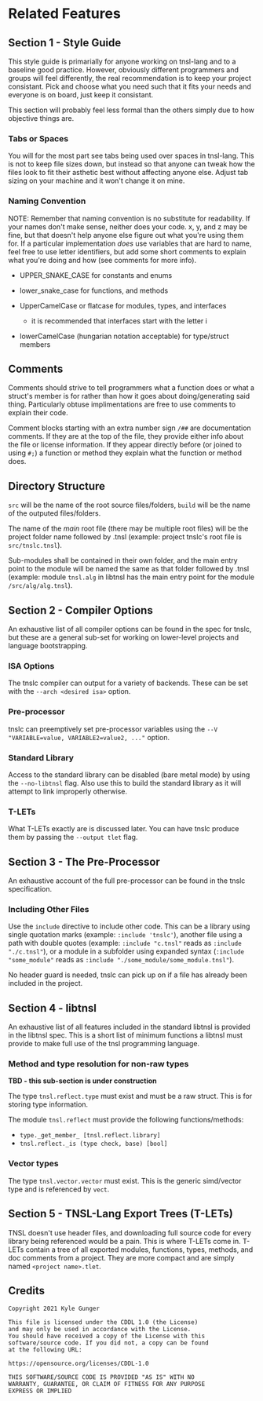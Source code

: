 # Related Features

## Section 1 - Style Guide

This style guide is primarially for anyone working on tnsl-lang and to a baseline good practice.  However, obviously different programmers and groups will feel differently, the real recommendation is to keep your project consistant.  Pick and choose what you need such that it fits your needs and everyone is on board, just keep it consistant.

This section will probably feel less formal than the others simply due to how objective things are.

### Tabs or Spaces

You will for the most part see tabs being used over spaces in tnsl-lang.  This is not to keep file sizes down, but instead so that anyone can tweak how the files look to fit their asthetic best without affecting anyone else.  Adjust tab sizing on your machine and it won't change it on mine.

### Naming Convention

NOTE: Remember that naming convention is no substitute for readability.  If your names don't make sense, neither does your code.  x, y, and z may be fine, but that doesn't help anyone else figure out what you're using them for.  If a particular implementation *does* use variables that are hard to name, feel free to use letter identifiers, but add some short comments to explain what you're doing and how (see comments for more info).

- UPPER_SNAKE_CASE for constants and enums

- lower_snake_case for functions, and methods

- UpperCamelCase or flatcase for modules, types, and interfaces
	- it is recommended that interfaces start with the letter i

- lowerCamelCase (hungarian notation acceptable) for type/struct members

## Comments

Comments should strive to tell programmers what a function does or what a struct's member is for rather than how it goes about doing/generating said thing.  Particularly obtuse implimentations are free to use comments to explain their code.

Comment blocks starting with an extra number sign `/##` are documentation comments.  If they are at the top of the file, they provide either info about the file or license information.  If they appear directly before (or joined to using `#;`) a function or method they explain what the function or method does.

## Directory Structure

`src` will be the name of the root source files/folders, `build` will be the name of the outputed files/folders.

The name of the *main* root file (there may be multiple root files) will be the project folder name followed by .tnsl (example: project tnslc's root file is `src/tnslc.tnsl`).

Sub-modules shall be contained in their own folder, and the main entry point to the module will be named the same as that folder followed by .tnsl (example: module `tnsl.alg` in libtnsl has the main entry point for the module `/src/alg/alg.tnsl`).

## Section 2 - Compiler Options

An exhaustive list of all compiler options can be found in the spec for tnslc, but these are a general sub-set for working on lower-level projects and language bootstrapping.

### ISA Options

The tnslc compiler can output for a variety of backends.  These can be set with the `--arch <desired isa>` option.

### Pre-processor

tnslc can preemptively set pre-processor variables using the `--V "VARIABLE=value, VARIABLE2=value2, ..."` option.

### Standard Library

Access to the standard library can be disabled (bare metal mode) by using the `--no-libtnsl` flag.  Also use this to build the standard library as it will attempt to link improperly otherwise.

### T-LETs

What T-LETs exactly are is discussed later.  You can have tnslc produce them by passing the `--output tlet` flag.

## Section 3 - The Pre-Processor

An exhaustive account of the full pre-processor can be found in the tnslc specification.

### Including Other Files

Use the `include` directive to include other code.  This can be a library using single quotation marks (example: `:include 'tnslc'`), another file using a path with double quotes (example: `:include "c.tnsl"` reads as `:include "./c.tnsl"`), or a module in a subfolder using expanded syntax (`:include "some_module"` reads as `:include "./some_module/some_module.tnsl"`).

No header guard is needed, tnslc can pick up on if a file has already been included in the project.

## Section 4 - libtnsl

An exhaustive list of all features included in the standard libtnsl is provided in the libtnsl spec.  This is a short list of minimum functions a libtnsl must provide to make full use of the tnsl programming language.

### Method and type resolution for non-raw types

**TBD - this sub-section is under construction**

The type `tnsl.reflect.type` must exist and must be a raw struct.  This is for storing type information.

The module `tnsl.reflect` must provide the following functions/methods:

- `type._get_member_ [tnsl.reflect.library]`
- `tnsl.reflect._is (type check, base) [bool]`

### Vector types

The type `tnsl.vector.vector` must exist.  This is the generic simd/vector type and is referenced by `vect`.

## Section 5 - TNSL-Lang Export Trees (T-LETs)

TNSL doesn't use header files, and downloading full source code for every library being referenced would be a pain.  This is where T-LETs come in.  T-LETs contain a tree of all exported modules, functions, types, methods, and doc comments from a project.  They are more compact and are simply named `<project name>.tlet`.

## Credits

	Copyright 2021 Kyle Gunger

	This file is licensed under the CDDL 1.0 (the License)
	and may only be used in accordance with the License.
	You should have received a copy of the License with this
	software/source code. If you did not, a copy can be found
	at the following URL:

	https://opensource.org/licenses/CDDL-1.0

	THIS SOFTWARE/SOURCE CODE IS PROVIDED "AS IS" WITH NO
	WARRANTY, GUARANTEE, OR CLAIM OF FITNESS FOR ANY PURPOSE
	EXPRESS OR IMPLIED